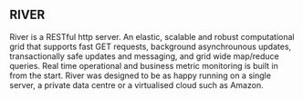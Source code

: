 
RIVER
-----

River is a RESTful http server.  An elastic, scalable and robust computational
grid that supports fast GET requests, background asynchrounous updates,
transactionally safe updates and messaging, and grid wide map/reduce queries.
Real time operational and business metric monitoring is built in from the start.
 River was designed to be as happy running on a single server, a private
data centre or a virtualised cloud such as Amazon.


